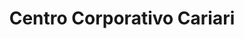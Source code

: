 ---
title: "Centro Corporativo Cariari"
url: /ulloa/centro-corporativo-cariari/
shop: Einkaufszentrum
---